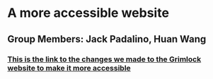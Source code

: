 # A more accessible website

## Group Members: Jack Padalino, Huan Wang

### [This is the link to the changes we made to the Grimlock website to make it more accessible](https://repl.it/@HuanWang/Accessible-Website#templates/login.html)
